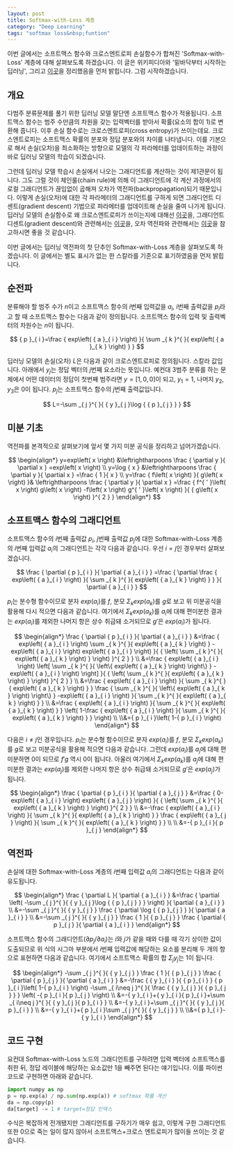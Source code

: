 ```yaml
---
layout: post
title: Softmax-with-Loss 계층
category: "Deep Learning"
tags: "softmax loss&nbsp;funtion"
---
```


이번 글에서는 소프트맥스 함수와 크로스엔트로피 손실함수가 합쳐진 'Softmax-with-Loss' 계층에 대해 살펴보도록 하겠습니다. 이 글은 위키피디아와 '밑바닥부터 시작하는 딥러닝', 그리고 [이곳](https://math.stackexchange.com/questions/945871/derivative-of-softmax-loss-function)을 정리했음을 먼저 밝힙니다. 그럼 시작하겠습니다.





## 개요

다범주 분류문제를 풀기 위한 딥러닝 모델 말단엔 소프트맥스 함수가 적용됩니다. 소프트맥스 함수는 범주 수만큼의 차원을 갖는 입력벡터를 받아서 확률(요소의 합이 1)로 변환해 줍니다. 이후 손실 함수로는 크로스엔트로피(cross entropy)가 쓰이는데요. 크로스엔트로피는 소프트맥스 확률의 분포와 정답 분포와의 차이를 나타냅니다. 이를 기본으로 해서 손실(오차)을 최소화하는 방향으로 모델의 각 파라메터를 업데이트하는 과정이 바로 딥러닝 모델의 학습이 되겠습니다.

그런데 딥러닝 모델 학습시 손실에서 나오는 그래디언트를 계산하는 것이 제1관문이 됩니다. 그도 그럴 것이 체인룰(chain rule)에 의해 이 그래디언트에 각 계산 과정에서의 로컬 그래디언트가 끊임없이 곱해져 오차가 역전파(backpropagation)되기 때문입니다. 이렇게 손실(오차)에 대한 각 파라메터의 그래디언트를 구하게 되면 그래디언트 디센트(gradient descent) 기법으로 파라메터를 업데이트해 손실을 줄여 나가게 됩니다. 딥러닝 모델의 손실함수로 왜 크로스엔트로피가 쓰이는지에 대해선 [이곳](https://ratsgo.github.io/deep%20learning/2017/09/24/loss/)을, 그래디언트 디센트(gradient descent)와 관련해서는 [이곳](https://ratsgo.github.io/deep%20learning/2017/09/25/gradient/)을, 오차 역전파와 관련해서는 [이곳](https://ratsgo.github.io/deep%20learning/2017/05/14/backprop/)을 참고하시면 좋을 것 같습니다.

이번 글에서는 딥러닝 역전파의 첫 단추인 Softmax-with-Loss 계층을 살펴보도록 하겠습니다. 이 글에서는 별도 표시가 없는 한 스칼라를 기준으로 표기하였음을 먼저 밝힙니다.





## 순전파

분류해야 할 범주 수가 $n$이고 소프트맥스 함수의 $i$번째 입력값을 $a_i$, $i$번째 출력값을 $p_i$라고 할 때 소프트맥스 함수는 다음과 같이 정의됩니다. 소프트맥스 함수의 입력 및 출력벡터의 차원수는 $n$이 됩니다.


$$
{ p }_{ i }=\frac { exp\left( { a }_{ i } \right)  }{ \sum _{ k }^{  }{ exp\left( { a }_{ k } \right)  }  }
$$


딥러닝 모델의 손실(오차) $L$은 다음과 같이 크로스엔트로피로 정의됩니다. 스칼라 값입니다. 아래에서 $y_j$는 정답 벡터의 $j$번째 요소라는 뜻입니다. 예컨대 3범주 분류를 하는 문제에서 어떤 데이터의 정답이 첫번째 범주라면 $y=[1,0,0]$이 되고, $y_1=1$, 나머지 $y_2, y_3$은 0이 됩니다. $p_j$는 소프트맥스 함수의 $j$번째 출력값입니다.


$$
L=-\sum _{ j }^{  }{ { y }_{ j }\log { { p }_{ j } }  }
$$




## 미분 기초

역전파를 본격적으로 살펴보기에 앞서 몇 가지 미분 공식을 정리하고 넘어가겠습니다.


$$
\begin{align*}
y=exp\left( x \right) &\leftrightharpoons \frac { \partial y }{ \partial x } =exp\left( x \right) \\ y=\log { x } &\leftrightharpoons \frac { \partial y }{ \partial x } =\frac { 1 }{ x } \\ y=\frac { f\left( x \right)  }{ g\left( x \right)  }& \leftrightharpoons \frac { \partial y }{ \partial x } =\frac { f^{ ' }\left( x \right) g\left( x \right) -f\left( x \right) g^{ ' }\left( x \right)  }{ { g\left( x \right)  }^{ 2 } } 
\end{align*}
$$




## 소프트맥스 함수의 그래디언트

소프트맥스 함수의 $i$번째 출력값 $p_i$, $j$번째 출력값 $p_j$에 대한 Softmax-with-Loss 계층의 $i$번째 입력값 $a_i$의 그래디언트는 각각 다음과 같습니다. 우선 $i=j$인 경우부터 살펴보겠습니다.



$$
\frac { \partial { p }_{ i } }{ \partial { a }_{ i } } =\frac { \partial \frac { exp\left( { a }_{ i } \right)  }{ \sum _{ k }^{  }{ exp\left( { a }_{ k } \right)  }  }  }{ \partial { a }_{ i } } 
$$



$p_i$는 분수형 함수이므로 분자 $exp(a_i)$를 $f$, 분모 $Σ_kexp(a_k)$를 $g$로 보고 위 미분공식을 활용해 다시 적으면 다음과 같습니다. 여기에서 $Σ_kexp(a_k)$를 $a_i$에 대해 편미분한 결과는 $exp(a_i)$를 제외한 나머지 항은 상수 취급돼 소거되므로 $g'$은 $exp(a_i)$가 됩니다. 



$$
\begin{align*}
\frac { \partial { p }_{ i } }{ \partial { a }_{ i } } &=\frac { exp\left( { a }_{ i } \right) \sum _{ k }^{  }{ exp\left( { a }_{ k } \right)  } -exp\left( { a }_{ i } \right) exp\left( { a }_{ i } \right)  }{ { \left( \sum _{ k }^{  }{ exp\left( { a }_{ k } \right)  }  \right)  }^{ 2 } } \\ &=\frac { exp\left( { a }_{ i } \right) \left[ \sum _{ k }^{  }{ \left\{ exp\left( { a }_{ k } \right)  \right\}  } -exp\left( { a }_{ i } \right)  \right]  }{ { \left( \sum _{ k }^{  }{ exp\left( { a }_{ k } \right)  }  \right)  }^{ 2 } } \\ &=\frac { exp\left( { a }_{ i } \right)  }{ \sum _{ k }^{  }{ exp\left( { a }_{ k } \right)  }  } \frac { \sum _{ k }^{  }{ \left\{ exp\left( { a }_{ k } \right)  \right\}  } -exp\left( { a }_{ i } \right)  }{ \sum _{ k }^{  }{ exp\left( { a }_{ k } \right)  }  } \\ &=\frac { exp\left( { a }_{ i } \right)  }{ \sum _{ k }^{  }{ exp\left( { a }_{ k } \right)  }  } \left( 1-\frac { exp\left( { a }_{ i } \right)  }{ \sum _{ k }^{  }{ exp\left( { a }_{ k } \right)  }  }  \right) \\ \\&={ p }_{ i }\left( 1-{ p }_{ i } \right) 
\end{align*}
$$



다음은 $i≠j$인 경우입니다. $p_i$는 분수형 함수이므로 분자 $exp(a_i)$를 $f$, 분모 $Σ_kexp(a_k)$를 $g$로 보고 미분공식을 활용해 적으면 다음과 같습니다. 그런데 $exp(a_i)$를 $a_j$에 대해 편미분하면 0이 되므로 $f'g$ 역시 0이 됩니다. 아울러 여기에서 $Σ_kexp(a_k)$를 $a_j$에 대해 편미분한 결과는 $exp(a_j)$를 제외한 나머지 항은 상수 취급돼 소거되므로 $g'$은 $exp(a_j)$가 됩니다. 



$$
\begin{align*}
\frac { \partial { p }_{ i } }{ \partial { a }_{ j } } &=\frac { 0-exp\left( { a }_{ i } \right) exp\left( { a }_{ j } \right)  }{ { \left( \sum _{ k }^{  }{ exp\left( { a }_{ k } \right)  }  \right)  }^{ 2 } } \\ &=-\frac { exp\left( { a }_{ i } \right)  }{ \sum _{ k }^{  }{ exp\left( { a }_{ k } \right)  }  } \frac { exp\left( { a }_{ j } \right)  }{ \sum _{ k }^{  }{ exp\left( { a }_{ k } \right)  }  } \\ \\ &=-{ p }_{ i }{ p }_{ j }
\end{align*}
$$




## 역전파

손실에 대한 Softmax-with-Loss 계층의 $i$번째 입력값 $a_i$의 그래디언트는 다음과 같이 유도됩니다.


$$
\begin{align*}
\frac { \partial L }{ \partial { a }_{ i } } &=\frac { \partial \left( -\sum _{ j }^{  }{ { y }_{ j }\log { { p }_{ j } }  }  \right)  }{ \partial { a }_{ i } } \\ &=-\sum _{ j }^{  }{ { y }_{ j } } \frac { \partial \log { { p }_{ j } }  }{ \partial { a }_{ i } } \\ &=-\sum _{ j }^{  }{ { y }_{ j } } \frac { 1 }{ { p }_{ j } } \frac { \partial { p }_{ j } }{ \partial { a }_{ i } }
\end{align*}
$$




소프트맥스 함수의 그래디언트($\partial{p_j}/\partial{a_i}$)는 $i$와 $j$가 같을 때와 다를 때 각기 상이한 값이 도출되므로 위 식의 시그마 부분에서 $i$번째 입력값에 해당하는 요소를 분리해 두 개의 항으로 표현하면 다음과 같습니다. 여기에서 소프트맥스 확률의 합 $Σ_jy_j$는 1이 됩니다.



$$
\begin{align*}
-\sum _{ j }^{  }{ { y }_{ j } } \frac { 1 }{ { p }_{ j } } \frac { \partial { p }_{ j } }{ \partial { a }_{ i } } &=-\frac { { y }_{ i } }{ { p }_{ i } } { p }_{ i }\left( 1-{ p }_{ i } \right) -\sum _{ i\neq j }^{  }{ \frac { { y }_{ j } }{ { p }_{ j } }  } \left( -{ p }_{ i }{ p }_{ j } \right) \\ &=-{ y }_{ i }+{ y }_{ i }{ p }_{ i }+\sum _{ i\neq j }^{  }{ { y }_{ j }{ p }_{ i } } \\ &=-{ y }_{ i }+\sum _{ j }^{  }{ { y }_{ j }{ p }_{ i } } \\ &=-{ y }_{ i }+{ p }_{ i }\sum _{ j }^{  }{ { y }_{ j } } \\ \\&={ p }_{ i }-{ y }_{ i }
\end{align*}
$$




## 코드 구현

요컨대 Softmax-with-Loss 노드의 그래디언트를 구하려면 입력 벡터에 소프트맥스를 취한 뒤, 정답 레이블에 해당하는 요소값만 1을 빼주면 된다는 얘기입니다. 이를 파이썬 코드로 구현하면 아래와 같습니다. 

```python
import numpy as np
p = np.exp(a) / np.sum(np.exp(a)) # softmax 확률 계산
da = np.copy(p)
da[target] -= 1 # target=정답 인덱스
```

수식은 복잡하게 전개됐지만 그래디언트를 구하기가 매우 쉽고, 이렇게 구한 그래디언트 또한 0으로 죽는 일이 많지 않아서 소프트맥스+크로스 엔트로피가 많이들 쓰이는 것 같습니다.

